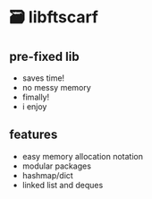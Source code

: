 # 🗃️ libftscarf

## pre-fixed lib

- saves time!
- no messy memory
- fimally!
- i enjoy

## features

- easy memory allocation notation
- modular packages
- hashmap/dict
- linked list and deques
